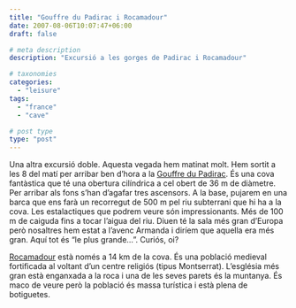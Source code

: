 ```yaml
---
title: "Gouffre du Padirac i Rocamadour"
date: 2007-08-06T10:07:47+06:00
draft: false

# meta description
description: "Excursió a les gorges de Padirac i Rocamadour"

# taxonomies
categories: 
  - "leisure"
tags:
  - "france"
  - "cave"

# post type
type: "post"
---
```


Una altra excursió doble. Aquesta vegada hem matinat molt. Hem sortit a les 8 del matí per arribar ben d&#8217;hora a la [Gouffre du Padirac](http://www.gouffre-de-padirac.com/). És una cova fantàstica que té una obertura cilíndrica a cel obert de 36 m de diàmetre. Per arribar als fons s&#8217;han d&#8217;agafar tres ascensors. A la base, pujarem en una barca que ens farà un recorregut de 500 m pel riu subterrani que hi ha a la cova. Les estalactiques que podrem veure són impressionants. Més de 100 m de caiguda fins a tocar l&#8217;aigua del riu. Diuen té la sala més gran d&#8217;Europa però nosaltres hem estat a l&#8217;avenc Armanda i diríem que aquella era més gran. Aquí tot és &#8220;le plus grande&#8230;&#8221;. Curiós, oi?

[Rocamadour](http://www.rocamadour.com/) està només a 14 km de la cova. És una població medieval fortificada al voltant d&#8217;un centre religiós (tipus Montserrat). L&#8217;església més gran està enganxada a la roca i una de les seves parets és la muntanya. És maco de veure però la població és massa turística i està plena de botiguetes.